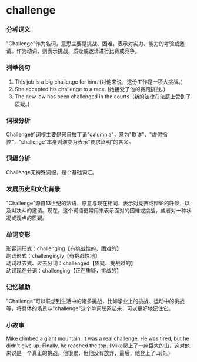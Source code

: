 # challenge

### 分析词义

  

"Challenge"作为名词，意思主要是挑战、困难，表示对实力、能力的考验或邀请。作为动词，则表示挑战、质疑或邀请进行比赛或竞争。

  

### 列举例句

  

1.  This job is a big challenge for him. (对他来说，这份工作是一项大挑战。)
2.  She accepted his challenge to a race. (她接受了他的赛跑挑战。)
3.  The new law has been challenged in the courts. (新的法律在法庭上受到了质疑。)

  

### 词根分析

  

Challenge的词根主要是来自拉丁语"calumnia"，意为"欺诈"、"虚假指控"，“challenge”本身则演变为表示“要求证明”的含义。

  

### 词缀分析

  

Challenge无特殊词缀，是个基础词汇。

  

### 发展历史和文化背景

  

"Challenge"源自13世纪的法语，原意与现在相同，表示对竞赛或辩论的呼唤，以及对决斗的邀请。现在，这个词语更常用来表示面对的困难或挑战，或者对一种状况或观点的质疑。

  

### 单词变形

  

形容词形式：challenging【有挑战性的、困难的】  
副词形式：challengingly【有挑战性地】  
动词过去式、过去分词：challenged【质疑、挑战过的】  
动词现在分词：challenging【正在质疑，挑战的】

  

### 记忆辅助

  

"Challenge"可以联想到生活中的诸多挑战，比如学业上的挑战、运动中的挑战等，将具体的场景与"challenge"这个单词联系起来，可以更好地记住它。

  

### 小故事

  

Mike climbed a giant mountain. It was a real challenge. He was tired, but he didn't give up. Finally, he reached the top. (Mike爬上了一座巨大的山，这对他来说是一个真正的挑战。他很累，但他没有放弃，最后，他登上了山顶。)
